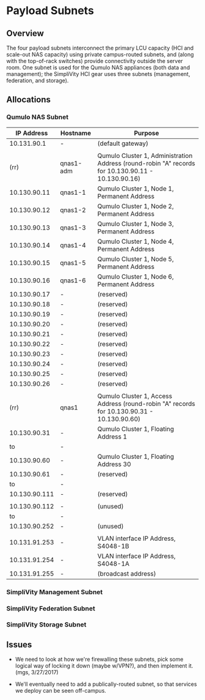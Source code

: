 # Payload Subnets

## Overview

The four payload subnets interconnect the primary LCU capacity (HCI and scale-out NAS capacity) 
using private campus-routed subnets, and (along with the top-of-rack switches) provide 
connectivity outside the server room.  One subnet is used for the Qumulo NAS appliances 
(both data and management); the SimpliVity HCI gear uses three subnets (management, 
federation, and storage).

## Allocations

### Qumulo NAS Subnet

| IP Address     | Hostname      | Purpose                                                                                            |
| -------------- | ------------- | -------------------------------------------------------------------------------------------------- |
| 10.131.90.1    | -             | (default gateway)                                                                                  |
||||
| (rr)           | qnas1-adm     | Qumulo Cluster 1, Administration Address (round-robin "A" records for 10.130.90.11 - 10.130.90.16) |
| 10.130.90.11   | qnas1-1       | Qumulo Cluster 1, Node 1, Permanent Address                                                        |
| 10.130.90.12   | qnas1-2       | Qumulo Cluster 1, Node 2, Permanent Address                                                        |
| 10.130.90.13   | qnas1-3       | Qumulo Cluster 1, Node 3, Permanent Address                                                        |
| 10.130.90.14   | qnas1-4       | Qumulo Cluster 1, Node 4, Permanent Address                                                        |
| 10.130.90.15   | qnas1-5       | Qumulo Cluster 1, Node 5, Permanent Address                                                        |
| 10.130.90.16   | qnas1-6       | Qumulo Cluster 1, Node 6, Permanent Address                                                        |
| 10.130.90.17   | -             | (reserved)                                                                                         |
| 10.130.90.18   | -             | (reserved)                                                                                         |
| 10.130.90.19   | -             | (reserved)                                                                                         |
| 10.130.90.20   | -             | (reserved)                                                                                         |
| 10.130.90.21   | -             | (reserved)                                                                                         |
| 10.130.90.22   | -             | (reserved)                                                                                         |
| 10.130.90.23   | -             | (reserved)                                                                                         |
| 10.130.90.24   | -             | (reserved)                                                                                         |
| 10.130.90.25   | -             | (reserved)                                                                                         |
| 10.130.90.26   | -             | (reserved)                                                                                         |
||||
| (rr)           | qnas1        | Qumulo Cluster 1, Access Address (round-robin "A" records for 10.130.90.31 - 10.130.90.60)         |
| 10.130.90.31   | -            | Qumulo Cluster 1, Floating Address 1                                                                |
| to             | -            |                                                                                                     |
| 10.130.90.60   | -            | Qumulo Cluster 1, Floating Address 30                                                               |
| 10.130.90.61   | -            | (reserved)                                                                                          |
| to             | -            |                                                                                                     |
| 10.130.90.111  | -            | (reserved)                                                                                          |
||||
| 10.130.90.112  | -            | (unused)                                                                                            |
| to             | -            |                                                                                                     |
| 10.130.90.252  | -            | (unused)                                                                                            |
||||
| 10.131.91.253  | -            | VLAN interface IP Address, S4048-1B                                                                 |
| 10.131.91.254  | -            | VLAN interface IP Address, S4048-1A                                                                 |
| 10.131.91.255  | -            | (broadcast address)                                                                                 |

### SimpliVity Management Subnet

### SimpliVity Federation Subnet

### SimpliVity Storage Subnet



## Issues

*   We need to look at how we're firewalling these subnets, pick some logical way
    of locking it down (maybe w/VPN?), and then implement it. (mgs, 3/27/2017)

*   We'll eventually need to add a publically-routed subnet, so that services we
    deploy can be seen off-campus.
